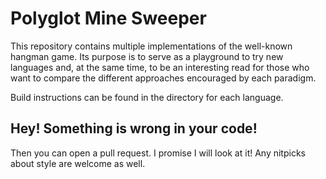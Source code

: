 Polyglot Mine Sweeper
=====================

This repository contains multiple implementations of the well-known
hangman game. Its purpose is to serve as a playground to try new
languages and, at the same time, to be an interesting read for
those who want to compare the different approaches encouraged by
each paradigm.

Build instructions can be found in the directory for each language.

## Hey! Something is wrong in your code!

Then you can open a pull request. I promise I will look at it! Any nitpicks about style are welcome as well.
